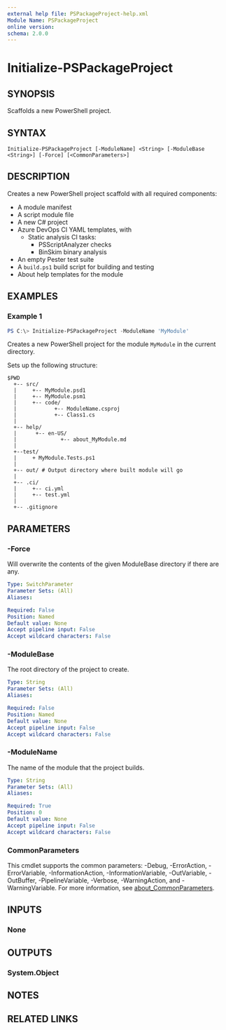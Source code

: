 ```yaml
---
external help file: PSPackageProject-help.xml
Module Name: PSPackageProject
online version:
schema: 2.0.0
---
```


# Initialize-PSPackageProject

## SYNOPSIS
Scaffolds a new PowerShell project.

## SYNTAX

```
Initialize-PSPackageProject [-ModuleName] <String> [-ModuleBase <String>] [-Force] [<CommonParameters>]
```

## DESCRIPTION
Creates a new PowerShell project scaffold with all required components:

- A module manifest
- A script module file
- A new C# project
- Azure DevOps CI YAML templates, with
    - Static analysis CI tasks:
        - PSScriptAnalyzer checks
        - BinSkim binary analysis
- An empty Pester test suite
- A `build.ps1` build script for building and testing
- About help templates for the module

## EXAMPLES

### Example 1
```powershell
PS C:\> Initialize-PSPackageProject -ModuleName 'MyModule'
```

Creates a new PowerShell project for the module `MyModule` in the current directory.

Sets up the following structure:

```text
$PWD
  +-- src/
  |     +-- MyModule.psd1
  |     +-- MyModule.psm1
  |     +-- code/
  |            +-- ModuleName.csproj
  |            +-- Class1.cs
  |
  +-- help/
  |      +-- en-US/
  |              +-- about_MyModule.md
  |
  +--test/
  |     + MyModule.Tests.ps1
  |
  +-- out/ # Output directory where built module will go
  |
  +-- .ci/
  |     +-- ci.yml
  |     +-- test.yml
  |
  +-- .gitignore
```

## PARAMETERS

### -Force
Will overwrite the contents of the given ModuleBase directory if there are any.

```yaml
Type: SwitchParameter
Parameter Sets: (All)
Aliases:

Required: False
Position: Named
Default value: None
Accept pipeline input: False
Accept wildcard characters: False
```

### -ModuleBase
The root directory of the project to create.

```yaml
Type: String
Parameter Sets: (All)
Aliases:

Required: False
Position: Named
Default value: None
Accept pipeline input: False
Accept wildcard characters: False
```

### -ModuleName
The name of the module that the project builds.

```yaml
Type: String
Parameter Sets: (All)
Aliases:

Required: True
Position: 0
Default value: None
Accept pipeline input: False
Accept wildcard characters: False
```

### CommonParameters
This cmdlet supports the common parameters: -Debug, -ErrorAction, -ErrorVariable, -InformationAction, -InformationVariable, -OutVariable, -OutBuffer, -PipelineVariable, -Verbose, -WarningAction, and -WarningVariable. For more information, see [about_CommonParameters](http://go.microsoft.com/fwlink/?LinkID=113216).

## INPUTS

### None

## OUTPUTS

### System.Object
## NOTES

## RELATED LINKS
